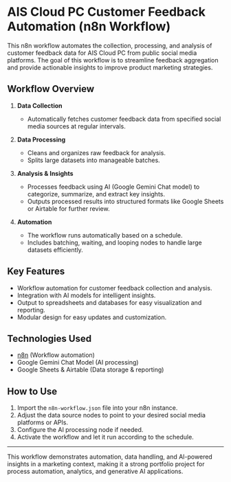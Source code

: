 # AIS Cloud PC Customer Feedback Automation (n8n Workflow)

This n8n workflow automates the collection, processing, and analysis of customer feedback data for AIS Cloud PC from public social media platforms. The goal of this workflow is to streamline feedback aggregation and provide actionable insights to improve product marketing strategies.

## Workflow Overview

1. **Data Collection**  
   - Automatically fetches customer feedback data from specified social media sources at regular intervals.

2. **Data Processing**  
   - Cleans and organizes raw feedback for analysis.  
   - Splits large datasets into manageable batches.

3. **Analysis & Insights**  
   - Processes feedback using AI (Google Gemini Chat model) to categorize, summarize, and extract key insights.  
   - Outputs processed results into structured formats like Google Sheets or Airtable for further review.

4. **Automation**  
   - The workflow runs automatically based on a schedule.  
   - Includes batching, waiting, and looping nodes to handle large datasets efficiently.

## Key Features

- Workflow automation for customer feedback collection and analysis.  
- Integration with AI models for intelligent insights.  
- Output to spreadsheets and databases for easy visualization and reporting.  
- Modular design for easy updates and customization.

## Technologies Used

- [n8n](https://n8n.io/) (Workflow automation)  
- Google Gemini Chat Model (AI processing)  
- Google Sheets & Airtable (Data storage & reporting)  

## How to Use

1. Import the `n8n-workflow.json` file into your n8n instance.  
2. Adjust the data source nodes to point to your desired social media platforms or APIs.  
3. Configure the AI processing node if needed.  
4. Activate the workflow and let it run according to the schedule.

---

This workflow demonstrates automation, data handling, and AI-powered insights in a marketing context, making it a strong portfolio project for process automation, analytics, and generative AI applications.
